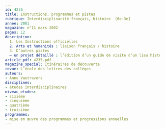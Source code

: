 ```yaml
---
id: 4235
title: Instructions, programmes et pistes 
rubrique: Interdisciplinarité français, histoire  [6e-3e]
annee: 2001
magazine: n°11 mars 2002
pages: 12
description: 
  1. Les Instructions officielles
  2. Arts et humanités : liaison français / histoire
  3. D’autres pistes
  – un projet détaillé : l’édition d’un guide de visite d’un lieu historique ; un journal, le lendemain d’un événement historique, etc.
article_pdf: 4235.pdf
magazine_special: Itinéraires de découverte
revue: L’école des lettres des collèges
auteurs:
- Anne Vautravers
disciplines:
- études interdisciplinaires
niveau_etudes:
- sixième
- cinquième
- quatrième
- troisième
programmes:
- mise en œuvre des programmes et progressions annuelles
---
```

